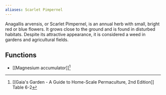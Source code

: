 ```yaml
---
aliases: Scarlet Pimpernel
---
```

Anagallis arvensis, or Scarlet Pimpernel, is an annual herb with small, bright red or blue flowers. It grows close to the ground and is found in disturbed habitats. Despite its attractive appearance, it is considered a weed in gardens and agricultural fields.

## Functions
- [[Magnesium accumulator]][^1]

[^1]: [[Gaia's Garden - A Guide to Home-Scale Permaculture, 2nd Edition]] Table 6-2
